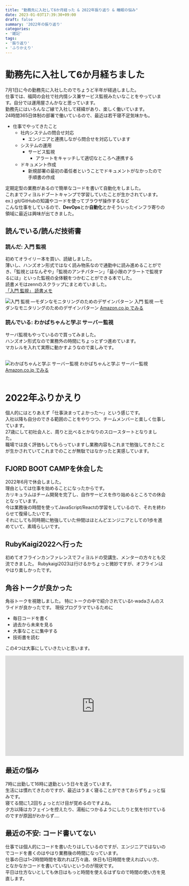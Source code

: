 ```yaml
---
title: "勤務先に入社して6か月経った & 2022年振り返り & 睡眠の悩み"
date: 2023-01-03T17:39:30+09:00
draft: false
summary: '2022年の振り返り'
categories:
- '雑記'
tags:
- '振り返り'
- 'ふりかえり'
---
```

# 勤務先に入社して6か月経ちました
7月1日に今の勤務先に入社したのでちょうど半年が経過しました。  
仕事では、福岡の会社で社内情シス兼サービス監視みたいなことをやっています。自分では運用屋さんかなと思っています。  
勤務先にはいろんなご縁で入社して経緯があり、楽しく働いています。  
24時間365日体制の部署で働いているので、最近は若干寝不足気味かも。  

- 仕事でやってきたこと
  - 社内システムの問合せ対応
    - エンジニアと連携しながら問合せを対応しています
  - システムの運用
    - サービス監視
      - アラートをキャッチして適切なところへ連携する
  - ドキュメント作成
    - 新規部署の最初の着任者ということでドキュメントがなかったので手順書の作成

定期定型の業務があるので簡単なコードを書いて自動化をしました。  
これまでフィヨルドブートキャンプで学習していたことが生かされています。  
ex.) git/GitHubの知識やコードを使ってブラウザ操作するなど  
こんな仕事をしているので、**DevOps**とか**自動化**とかそういったインフラ寄りの領域に最近は興味が出てきました。

## 読んでいる/読んだ技術書
### 読んだ: 入門 監視
初めてオライリー本を買い、読破しました。  
薄いし、ハンズオン形式ではなく読み物系なので通勤中に読み進めることができ、「監視とはなんぞや」「監視のアンチパターン」「最小限のアラートで監視するには」といった監視の全体観をつかむことができる本でした。  
読書メモはzennのスクラップにまとめていました。  
[「入門 監視」 読書メモ](https://zenn.dev/aseiide/scraps/a6f538e23721a3)

<div class='amazon-item'><img src='https://images-na.ssl-images-amazon.com/images/P/dp/4873118646.09.MZZZZZZZ.jpg' alt='入門 監視 ―モダンなモニタリングのためのデザインパターン' /> <span class='amazon-item-title'>入門 監視 ―モダンなモニタリングのためのデザインパターン</span> <span class='amazon-item-link'><a href='https://www.amazon.co.jp/dp/4873118646/?tag=bestylesnet-22'>Amazon.co.jp でみる</a></span></div>

### 読んでいる: わかばちゃんと学ぶ サーバー監視
サーバ監視もやっているので買ってみました。  
ハンズオン形式なので業務外の時間にちょっとずつ進めています。  
マカレルを入れて実際に動かすようなので楽しみです。  

<br>
<div class='amazon-item'><img src='https://images-na.ssl-images-amazon.com/images/P/dp/4863543212.09.MZZZZZZZ.jpg' alt='わかばちゃんと学ぶ サーバー監視' /> <span class='amazon-item-title'>わかばちゃんと学ぶ サーバー監視</span> <span class='amazon-item-link'><a href='https://www.amazon.co.jp/dp/4863543212/?tag=bestylesnet-22'>Amazon.co.jp でみる</a></span></div>
</br>

# 2022年ふりかえり
個人的にはとりあえず「仕事決まってよかった〜」という感じです。  
入社以降も自分のできる範囲のことをやりつつ、チームメンバーと楽しく仕事しています。  
27歳にして初社会人と、周りと比べるとかなりのスロースタートとなりました。  
職場では良く評価もしてもらっていますし業務内容もこれまで勉強してきたことが生かされていてこれまでのことが無駄ではなかったと実感しています。  

## FJORD BOOT CAMPを休会した
2022年6月で休会しました。  
理由としては仕事を始めることになったからです。  
カリキュラムはチーム開発を完了し、自作サービスを作り始めるところでの休会となっています。  
今は業務後の時間を使ってJavaScript/Reactの学習をしているので、それを終わらせて復帰したいです。  
それにしても同時期に勉強していた仲間はほとんどエンジニアとしての1歩を進めていて、素晴らしいです。

## RubyKaigi2022へ行った
初めてオフラインカンファレンスでフィヨルドの受講生、メンターの方々とも交流できました。
Rubykaigi2023は行けるかちょっと微妙ですが、オフラインはやはり楽しかったです。

## 角谷トークが良かった
角谷トークを視聴しました。
特にトークの中で紹介されているt-wadaさんのスライドが良かったです。
現役プログラマでいるために
- 毎日コードを書く
- 過去から未来を見る
- 大事なことに集中する
- 技術書を読む

この4つは大事にしていきたいと思います。

<iframe width="560" height="315" src="https://www.youtube.com/embed/R9ky1mJNkPQ" title="YouTube video player" frameborder="0" allow="accelerometer; autoplay; clipboard-write; encrypted-media; gyroscope; picture-in-picture" allowfullscreen></iframe>

## 最近の悩み
7時に出勤して16時に退勤という日々を送っています。  
生活には慣れてきたのですが、最近はうまく寝ることができておらずちょっと悩みです。  
寝てる間に1,2回ちょっとだけ目が覚めるのですよね。  
夕方以降はカフェインを控えたり、湯船につかるようにしたりと気を付けているのですが原因がわからず....  


## 最近の不安: コード書いてない
仕事では個人的にコードを書いたりはしているのですが、エンジニアではないのでコードを書くのはやはり業務後の時間になっています。  
仕事の日は1~2時間時間を取れれば万々歳、休日も1日時間を使えればいい方、となかなかコードを書いていないというのが現状です。  
平日は仕方ないとしても休日はもっと時間を使えるはずなので時間の使い方を見直します。

